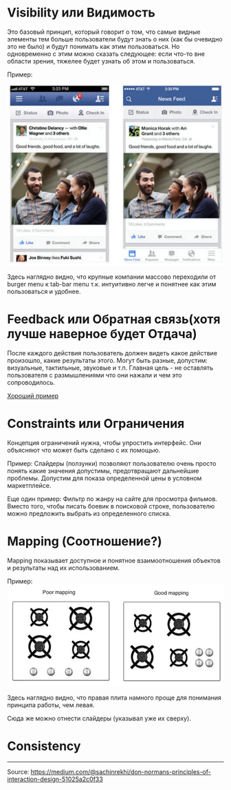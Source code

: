 # Visibility или Видимость

Это базовый принцип, который говорит о том, что самые видные элементы тем больше пользователи будут знать о них (как бы очевидно это не было) и будут понимать как этим пользоваться. Но одновременно с этим можно сказать следующее: если что-то вне области зрения, тяжелее будет узнать об этом и пользоваться. 

Пример: 

![Random site](https://raw.githubusercontent.com/DanisSharafiev/MLCourse/refs/heads/main/Images/randomsiteexample.png)

Здесь наглядно видно, что крупные компании массово переходили от burger menu к tab-bar menu т.к. интуитивно легче и понятнее как этим пользоваться и удобнее.

# Feedback или Обратная связь(хотя лучше наверное будет Отдача)

После каждого действия пользователь должен видеть какое действие произошло, какие результаты этого. Могут быть разные, допустим: визуальные, тактильные, звуковые и т.п. Главная цель - не оставлять пользователя с размышлениями что они нажали и чем это сопроводилось.

[Хороший пример](https://www.youtube.com/watch?v=Q8TXgCzxEnw&embeds_widget_referrer=https%3A%2F%2Fmedium.com%2F&embeds_referring_euri=https%3A%2F%2Fcdn.embedly.com%2F&embeds_referring_origin=https%3A%2F%2Fcdn.embedly.com&source_ve_path=OTY3MTQ)

# **Constraints** или Ограничения

Концепция ограничений нужна, чтобы упростить интерфейс. Они объясняют что может быть сделано с их помощью.

Пример:
Слайдеры (ползунки) позволяют пользователю очень просто понять какие значения допустимы, предотвращают дальнейшие проблемы. Допустим для показа определенной цены в условном маркетплейсе.

Еще один пример:
Фильтр по жанру на сайте для просмотра фильмов. Вместо того, чтобы писать боевик в поисковой строке, пользователю можно предложить выбрать из определенного списка.

# Mapping (Соотношение?)

Mapping показывает доступное и понятное взаимоотношения объектов и результаты над их использованием.

Пример:
![Stove tops](https://raw.githubusercontent.com/DanisSharafiev/MLCourse/refs/heads/main/Images/stovetops.png)

Здесь наглядно видно, что правая плита намного проще для понимания принципа работы, чем левая.

Сюда же можно отнести слайдеры (указывал уже их сверху).

# Consistency



---
Source:
https://medium.com/@sachinrekhi/don-normans-principles-of-interaction-design-51025a2c0f33